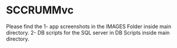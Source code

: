 # SCCRUMMvc

Please find the 
1- app screenshots in the IMAGES Folder inside main directory.
2- DB scripts for the SQL server in DB Scripts inside main directory.

